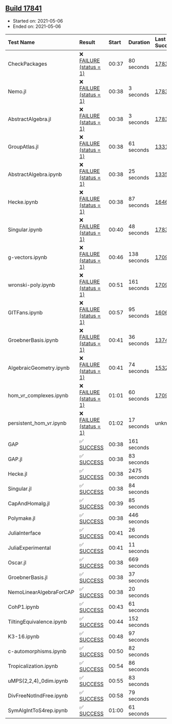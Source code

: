 ## [Build 17841](https://oscarci.mathematik.uni-kl.de/job/oscar/17841/)

* Started on: 2021-05-06
* Ended on: 2021-05-06

| Test Name    | Result | Start | Duration | Last Success | First Failure |
|:-------------|:-------|:------|:---------|:-------------|:--------------|
| CheckPackages | ❌ [FAILURE (status = 1)](https://oscarci.mathematik.uni-kl.de/job/oscar/17841/artifact/logs/build-17841/CheckPackages.log) | 00:37 | 80 seconds | [17832](https://oscarci.mathematik.uni-kl.de/job/oscar/17832/) | [17833](https://oscarci.mathematik.uni-kl.de/job/oscar/17833/) |
| Nemo.jl | ❌ [FAILURE (status = 1)](https://oscarci.mathematik.uni-kl.de/job/oscar/17841/artifact/logs/build-17841/Nemo.jl.log) | 00:38 | 3 seconds | [17835](https://oscarci.mathematik.uni-kl.de/job/oscar/17835/) | [17836](https://oscarci.mathematik.uni-kl.de/job/oscar/17836/) |
| AbstractAlgebra.jl | ❌ [FAILURE (status = 1)](https://oscarci.mathematik.uni-kl.de/job/oscar/17841/artifact/logs/build-17841/AbstractAlgebra.jl.log) | 00:38 | 3 seconds | [17831](https://oscarci.mathematik.uni-kl.de/job/oscar/17831/) | [17832](https://oscarci.mathematik.uni-kl.de/job/oscar/17832/) |
| GroupAtlas.jl | ❌ [FAILURE (status = 1)](https://oscarci.mathematik.uni-kl.de/job/oscar/17841/artifact/logs/build-17841/GroupAtlas.jl.log) | 00:38 | 61 seconds | [13311](https://oscarci.mathematik.uni-kl.de/job/oscar/13311/) | [13312](https://oscarci.mathematik.uni-kl.de/job/oscar/13312/) |
| AbstractAlgebra.ipynb | ❌ [FAILURE (status = 1)](https://oscarci.mathematik.uni-kl.de/job/oscar/17841/artifact/logs/build-17841/AbstractAlgebra.ipynb.log) | 00:38 | 25 seconds | [13355](https://oscarci.mathematik.uni-kl.de/job/oscar/13355/) | [13356](https://oscarci.mathematik.uni-kl.de/job/oscar/13356/) |
| Hecke.ipynb | ❌ [FAILURE (status = 1)](https://oscarci.mathematik.uni-kl.de/job/oscar/17841/artifact/logs/build-17841/Hecke.ipynb.log) | 00:38 | 87 seconds | [16463](https://oscarci.mathematik.uni-kl.de/job/oscar/16463/) | [16464](https://oscarci.mathematik.uni-kl.de/job/oscar/16464/) |
| Singular.ipynb | ❌ [FAILURE (status = 1)](https://oscarci.mathematik.uni-kl.de/job/oscar/17841/artifact/logs/build-17841/Singular.ipynb.log) | 00:40 | 48 seconds | [17835](https://oscarci.mathematik.uni-kl.de/job/oscar/17835/) | [17836](https://oscarci.mathematik.uni-kl.de/job/oscar/17836/) |
| g-vectors.ipynb | ❌ [FAILURE (status = 1)](https://oscarci.mathematik.uni-kl.de/job/oscar/17841/artifact/logs/build-17841/g-vectors.ipynb.log) | 00:46 | 138 seconds | [17099](https://oscarci.mathematik.uni-kl.de/job/oscar/17099/) | [17100](https://oscarci.mathematik.uni-kl.de/job/oscar/17100/) |
| wronski-poly.ipynb | ❌ [FAILURE (status = 1)](https://oscarci.mathematik.uni-kl.de/job/oscar/17841/artifact/logs/build-17841/wronski-poly.ipynb.log) | 00:51 | 161 seconds | [17098](https://oscarci.mathematik.uni-kl.de/job/oscar/17098/) | [17099](https://oscarci.mathematik.uni-kl.de/job/oscar/17099/) |
| GITFans.ipynb | ❌ [FAILURE (status = 1)](https://oscarci.mathematik.uni-kl.de/job/oscar/17841/artifact/logs/build-17841/GITFans.ipynb.log) | 00:57 | 95 seconds | [16068](https://oscarci.mathematik.uni-kl.de/job/oscar/16068/) | [16069](https://oscarci.mathematik.uni-kl.de/job/oscar/16069/) |
| GroebnerBasis.ipynb | ❌ [FAILURE (status = 1)](https://oscarci.mathematik.uni-kl.de/job/oscar/17841/artifact/logs/build-17841/GroebnerBasis.ipynb.log) | 00:41 | 36 seconds | [13748](https://oscarci.mathematik.uni-kl.de/job/oscar/13748/) | [13749](https://oscarci.mathematik.uni-kl.de/job/oscar/13749/) |
| AlgebraicGeometry.ipynb | ❌ [FAILURE (status = 1)](https://oscarci.mathematik.uni-kl.de/job/oscar/17841/artifact/logs/build-17841/AlgebraicGeometry.ipynb.log) | 00:41 | 74 seconds | [15322](https://oscarci.mathematik.uni-kl.de/job/oscar/15322/) | [15323](https://oscarci.mathematik.uni-kl.de/job/oscar/15323/) |
| hom_vr_complexes.ipynb | ❌ [FAILURE (status = 1)](https://oscarci.mathematik.uni-kl.de/job/oscar/17841/artifact/logs/build-17841/hom_vr_complexes.ipynb.log) | 01:01 | 60 seconds | [17099](https://oscarci.mathematik.uni-kl.de/job/oscar/17099/) | [17100](https://oscarci.mathematik.uni-kl.de/job/oscar/17100/) |
| persistent_hom_vr.ipynb | ❌ [FAILURE (status = 1)](https://oscarci.mathematik.uni-kl.de/job/oscar/17841/artifact/logs/build-17841/persistent_hom_vr.ipynb.log) | 01:02 | 17 seconds | unknown | unknown |
| GAP | ✅ [SUCCESS](https://oscarci.mathematik.uni-kl.de/job/oscar/17841/artifact/logs/build-17841/GAP.log) | 00:38 | 161 seconds |  |  |
| GAP.jl | ✅ [SUCCESS](https://oscarci.mathematik.uni-kl.de/job/oscar/17841/artifact/logs/build-17841/GAP.jl.log) | 00:38 | 83 seconds |  |  |
| Hecke.jl | ✅ [SUCCESS](https://oscarci.mathematik.uni-kl.de/job/oscar/17841/artifact/logs/build-17841/Hecke.jl.log) | 00:38 | 2475 seconds |  |  |
| Singular.jl | ✅ [SUCCESS](https://oscarci.mathematik.uni-kl.de/job/oscar/17841/artifact/logs/build-17841/Singular.jl.log) | 00:38 | 84 seconds |  |  |
| CapAndHomalg.jl | ✅ [SUCCESS](https://oscarci.mathematik.uni-kl.de/job/oscar/17841/artifact/logs/build-17841/CapAndHomalg.jl.log) | 00:39 | 85 seconds |  |  |
| Polymake.jl | ✅ [SUCCESS](https://oscarci.mathematik.uni-kl.de/job/oscar/17841/artifact/logs/build-17841/Polymake.jl.log) | 00:38 | 446 seconds |  |  |
| JuliaInterface | ✅ [SUCCESS](https://oscarci.mathematik.uni-kl.de/job/oscar/17841/artifact/logs/build-17841/JuliaInterface.log) | 00:41 | 26 seconds |  |  |
| JuliaExperimental | ✅ [SUCCESS](https://oscarci.mathematik.uni-kl.de/job/oscar/17841/artifact/logs/build-17841/JuliaExperimental.log) | 00:41 | 11 seconds |  |  |
| Oscar.jl | ✅ [SUCCESS](https://oscarci.mathematik.uni-kl.de/job/oscar/17841/artifact/logs/build-17841/Oscar.jl.log) | 00:38 | 669 seconds |  |  |
| GroebnerBasis.jl | ✅ [SUCCESS](https://oscarci.mathematik.uni-kl.de/job/oscar/17841/artifact/logs/build-17841/GroebnerBasis.jl.log) | 00:38 | 37 seconds |  |  |
| NemoLinearAlgebraForCAP | ✅ [SUCCESS](https://oscarci.mathematik.uni-kl.de/job/oscar/17841/artifact/logs/build-17841/NemoLinearAlgebraForCAP.log) | 00:38 | 20 seconds |  |  |
| CohP1.ipynb | ✅ [SUCCESS](https://oscarci.mathematik.uni-kl.de/job/oscar/17841/artifact/logs/build-17841/CohP1.ipynb.log) | 00:43 | 61 seconds |  |  |
| TiltingEquivalence.ipynb | ✅ [SUCCESS](https://oscarci.mathematik.uni-kl.de/job/oscar/17841/artifact/logs/build-17841/TiltingEquivalence.ipynb.log) | 00:44 | 152 seconds |  |  |
| K3-16.ipynb | ✅ [SUCCESS](https://oscarci.mathematik.uni-kl.de/job/oscar/17841/artifact/logs/build-17841/K3-16.ipynb.log) | 00:48 | 97 seconds |  |  |
| c-automorphisms.ipynb | ✅ [SUCCESS](https://oscarci.mathematik.uni-kl.de/job/oscar/17841/artifact/logs/build-17841/c-automorphisms.ipynb.log) | 00:50 | 82 seconds |  |  |
| Tropicalization.ipynb | ✅ [SUCCESS](https://oscarci.mathematik.uni-kl.de/job/oscar/17841/artifact/logs/build-17841/Tropicalization.ipynb.log) | 00:54 | 86 seconds |  |  |
| uMPS(2,2,4)_0dim.ipynb | ✅ [SUCCESS](https://oscarci.mathematik.uni-kl.de/job/oscar/17841/artifact/logs/build-17841/uMPS-2-2-4-_0dim.ipynb.log) | 00:55 | 83 seconds |  |  |
| DivFreeNotIndFree.ipynb | ✅ [SUCCESS](https://oscarci.mathematik.uni-kl.de/job/oscar/17841/artifact/logs/build-17841/DivFreeNotIndFree.ipynb.log) | 00:58 | 79 seconds |  |  |
| SymAlgIntToS4rep.ipynb | ✅ [SUCCESS](https://oscarci.mathematik.uni-kl.de/job/oscar/17841/artifact/logs/build-17841/SymAlgIntToS4rep.ipynb.log) | 01:00 | 61 seconds |  |  |
